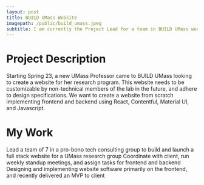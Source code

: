 ```yaml
---
layout: post
title: BUILD UMass Website
imagepath: /public/build_umass.jpeg
subtitle: I am currently the Project Lead for a team in BUILD UMass working on building a website for a UMass Professor's research group.
---
```


# Project Description #
Starting Spring 23, a new UMass Professor came to BUILD UMass looking to create a website for her research program. This website needs to be customizable by non-technical members of the lab in the future, and adhere to design specifications. We want to create a website from scratch implementing frontend and backend using React, Contentful, Material UI, and Javascript. 

# My Work #
Lead a team of 7 in a pro-bono tech consulting group to build and launch a full stack website for a UMass research group
Coordinate with client, run weekly standup meetings, and assign tasks for frontend and backend
Designing and implementing website software primarily on the frontend, and recently delivered an MVP to client
